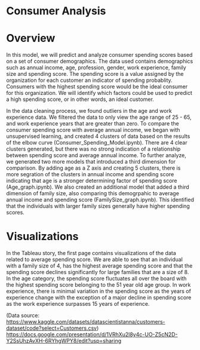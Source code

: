 # Consumer Analysis
# Overview
In this model, we will predict and analyze consumer spending scores based on a set of consumer demographics. The data used contains demographics such as annual income, age, profession, gender, work experience, family size and spending score. The spending score is a value assigned by the organization for each customer an indicator of spending probablity. Consumers with the highest spending score would be the ideal consumer for this organization. We will identify which factors could be used to predict a high spending score, or in other words, an ideal customer.

In the data cleaning process, we found outliers in the age and work experience data. We filtered the data to only view the age range of 25 - 65, and work experience years that are greater than zero. To compare the consumer spending score with average annual income, we began with unsupervised learning, and created 4 clusters of data based on the results of the elbow curve (Consumer_Spending_Model.ipynb). There are 4 clear clusters generated, but there was no strong indication of a relationship between spending score and average annual income. To further analyze, we generated two more models that introduced a third dimension for comparison. By adding age as a Z axis and creating 5 clusters, there is more segration of the clusters in annual income and spending score indicating that age is a stronger determining factor of spending score (Age_graph.ipynb). We also created an additional model that added a third dimension of family size, also comparing this demogrpahic to average annual income and spending score (FamilySize_graph.ipynb). This identified that the individuals with larger family sizes generally have higher spending scores.

# Visualizations
In the Tableau story, the first page contains visualizations of the data related to average spending score. We are able to see that an individual with a family size of 4, has the highest average spending score and that the spending score declines significantly for large families that are a size of 8. In the age category, the spending score fluctuates all over the board with the highest spending score belonging to the 51 year old age group. In work experience, there is minimal variation in the spending score as the years of experience change with the exception of a major decline in spending score as the work experience surpasses 15 years of experience. 

(Data source: https://www.kaggle.com/datasets/datascientistanna/customers-dataset/code?select=Customers.csv)
https://docs.google.com/presentation/d/1VRhXu2l8y4c-UO-Z5cN2D-Y2SsUhzAvXH-6RYhgWPY8/edit?usp=sharing
